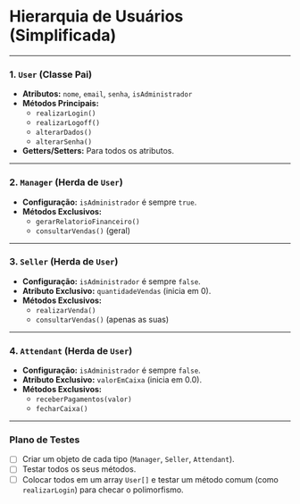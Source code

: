# Hierarquia de Usuários (Simplificada)

---

### 1. `User` (Classe Pai)
- **Atributos:** `nome`, `email`, `senha`, `isAdministrador`
- **Métodos Principais:**
    - `realizarLogin()`
    - `realizarLogoff()`
    - `alterarDados()`
    - `alterarSenha()`
- **Getters/Setters:** Para todos os atributos.

---

### 2. `Manager` (Herda de `User`)
- **Configuração:** `isAdministrador` é sempre `true`.
- **Métodos Exclusivos:**
    - `gerarRelatorioFinanceiro()`
    - `consultarVendas()` (geral)

---

### 3. `Seller` (Herda de `User`)
- **Configuração:** `isAdministrador` é sempre `false`.
- **Atributo Exclusivo:** `quantidadeVendas` (inicia em 0).
- **Métodos Exclusivos:**
    - `realizarVenda()`
    - `consultarVendas()` (apenas as suas)

---

### 4. `Attendant` (Herda de `User`)
- **Configuração:** `isAdministrador` é sempre `false`.
- **Atributo Exclusivo:** `valorEmCaixa` (inicia em 0.0).
- **Métodos Exclusivos:**
    - `receberPagamentos(valor)`
    - `fecharCaixa()`

---

### Plano de Testes
- [ ] Criar um objeto de cada tipo (`Manager`, `Seller`, `Attendant`).
- [ ] Testar todos os seus métodos.
- [ ] Colocar todos em um array `User[]` e testar um método comum (como `realizarLogin`) para checar o polimorfismo.
